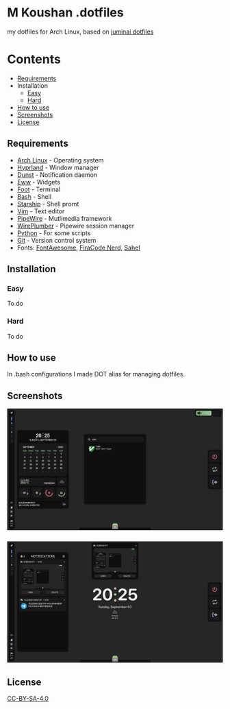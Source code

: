 # M Koushan .dotfiles
my dotfiles for Arch Linux, based on [juminai dotfiles](https://github.com/juminai/dotfiles/tree/hyprland/)

# Contents
- [Requirements](#requirements)
- Installation
    - [Easy](#easy)
    - [Hard](#hard)
- [How to use](#how-to-use)
- [Screenshots](#screenshots)
- [License](#license)

## Requirements
* [Arch Linux](https://archlinux.org) - Operating system
* [Hyprland](https://wiki.archlinux.org/title/Hyprland) - Window manager
* [Dunst](https://wiki.archlinux.org/title/Dunst) - Notification daemon
* [Eww](https://elkowar.github.io/eww/) - Widgets
* [Foot](https://wiki.archlinux.org/title/Foot) - Terminal
* [Bash](https://wiki.archlinux.org/title/Bash) - Shell
* [Starship](https://starship.rs/) - Shell promt
* [Vim](https://wiki.archlinux.org/title/Vim) - Text editor
* [PipeWire](https://wiki.archlinux.org/title/PipeWire) - Mutlimedia framework
* [WirePlumber](https://wiki.archlinux.org/title/WirePlumber) - Pipewire session manager
* [Python](https://wiki.archlinux.org/title/Python) - For some scripts
* [Git](https://wiki.archlinux.org/title/Git) - Version control system
* Fonts: [FontAwesome](https://fontawesome.com), [FiraCode Nerd](https://www.nerdfonts.com/font-downloads), [Sahel](https://github.com/rastikerdar/sahel-font)
## Installation
### Easy
To do

### Hard
To do

## How to use
In .bash configurations I made DOT alias for managing dotfiles.

## Screenshots
![1](Pictures/Screenshots/1.png)
###
![2](Pictures/Screenshots/2.png)
## License
[CC-BY-SA-4.0](https://spdx.org/licenses/CC-BY-SA-4.0.html)
